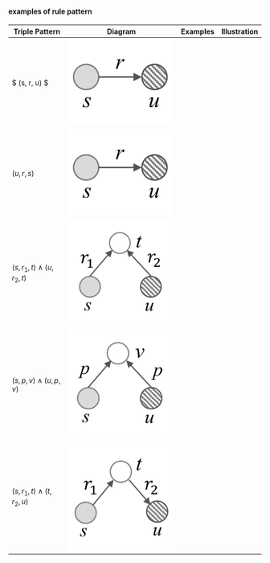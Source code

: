 
#### examples of rule pattern

|Triple Pattern|Diagram|Examples|Illustration|
|----|-----|----|-----|
|$ (s, r, u) $|![rule1](img/rule1.png "rule1")|||
|$(u, r, s)$|![rule1](img/rule1.png "rule1")|
|$(s, r_1, t) \wedge (u, r_2, t)$|![rule3](img/rule3.png "rule3")|
|$(s, p, v) \wedge (u, p, v)$|![rule4](img/rule4.png "rule4")|
|$(s, r_1, t) \wedge (t, r_2, u)$|![rule5](img/rule5.png "rule5")|
